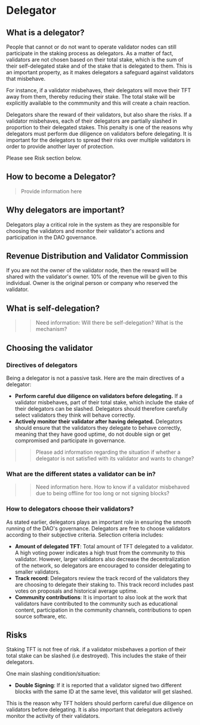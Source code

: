 # Delegator 

## What is a delegator? 

People that cannot or do not want to operate validator nodes can still participate in the staking process as delegators. As a matter of fact, validators are not chosen based on their total stake, which is the sum of their self-delegated stake and of the stake that is delegated to them. This is an important property, as it makes delegators a safeguard against validators that misbehave. 

For instance, if a validator misbehaves, their delegators will move their TFT  away from them, thereby reducing their stake. The total stake will be explicitly available to the commmunity and this will create a chain reaction. 

Delegators share the reward of their validators, but also share the risks. If a validator misbehaves, each of their delegators are partially slashed in proportion to their delegated stakes. This penalty is one of the reasons why delegators must perform due diligence on validators before delegating. It is important for the delegators to spread their risks over multiple validators in order to provide another layer of protection. 

Please see Risk section below. 

## How to become a Delegator? 

> Provide information here 

## Why delegators are important? 

Delegators play a critical role in the system as they are responsible for choosing the validators and monitor their validator's actions and participation in the DAO governance. 

## Revenue Distribution and Validator Commission 

If you are not the owner of the validator node, then the reward will be shared with the validator's owner. 10% of the revenue will be given to this individual. Owner is the original person or company who reserved the validator. 

## What is self-delegation? 

>> Need information: Will there be self-delegation? What is the mechanism? 

## Choosing the validator 

### Directives of delegators 

Being a delegator is not a passive task. Here are the main directives of a delegator: 
- **Perform careful due diligence on validators before delegating.** If a validator misbehaves, part of their total stake, which include the stake of their delegators  can be slashed. Delegators should therefore carefully select validators they think will behave correctly. 
- **Actively monitor their validator after having delegated.** Delegators should ensure that the validators they delegate to behave correctly, meaning that they have good uptime, do not double sign or get compromised and participate in governance.

>> Please add information regarding the situation if whether a delegator is not satisfied with its validator and wants to change? 

### What are the different states a validator can be in? 

>> Need information here. How to know if a validator misbehaved due to being offline for too long or not signing blocks? 

### How to delegators choose their validators? 

As stated earlier, delegators plays an important role in ensuring the smooth running of the DAO's governance. Delegators are free to choose validators according to their subjective criteria. Selection criteria includes: 
- **Amount of delegated TFT**: Total amount of TFT delegated to a validator. A high voting power indicates a high trust from the community to this validator. However, larger validators also decrease the decentralization of the network, so delegators are encouraged to consider delegating to smaller validators. 
- **Track record**: Delegators review the track record of the validators they are choosing to delegate their staking to. This track record includes past votes on proposals and historical average uptime. 
- **Community contributions**: It is important to also look at the work that validators have contributed to the community such as educational content, participation in the community channels, contributions to open source software, etc.

## Risks

Staking TFT is not free of risk. if a validator misbehaves a portion of their total stake can be slashed (i.e destroyed). This includes the stake of their delegators. 

One main slashing condition/situation: 
- **Double Signing**: If it is reported that a validator signed two different blocks with the same ID at the same level, this validator will get slashed. 

This is the reason why TFT holders should perform careful due diligence on validators before delegating. It is also important that delegators actively monitor the activity of their validators. 





